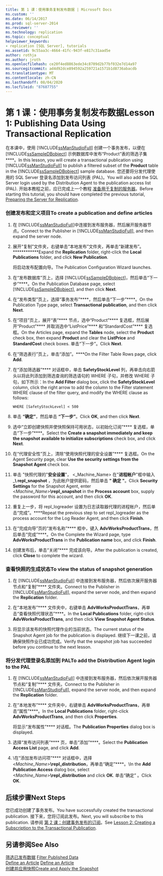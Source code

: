 ```yaml
---
title: 第 1 课：使用事务复制发布数据 | Microsoft Docs
ms.custom: ''
ms.date: 06/14/2017
ms.prod: sql-server-2014
ms.reviewer: ''
ms.technology: replication
ms.topic: conceptual
helpviewer_keywords:
- replication [SQL Server], tutorials
ms.assetid: 9c55aa3c-4664-41fc-943f-e817c31aad5e
author: rothja
ms.author: jroth
ms.openlocfilehash: ce20f4ed8863ede34c8709d2b77bf032e7d14a97
ms.sourcegitcommit: ad4d92dce894592a259721a1571b1d8736abacdb
ms.translationtype: MT
ms.contentlocale: zh-CN
ms.lasthandoff: 08/04/2020
ms.locfileid: "87687755"
---
```

# <a name="lesson-1-publishing-data-using-transactional-replication"></a><span data-ttu-id="73c00-102">第 1 课：使用事务复制发布数据</span><span class="sxs-lookup"><span data-stu-id="73c00-102">Lesson 1: Publishing Data Using Transactional Replication</span></span>
  <span data-ttu-id="73c00-103">在本课中，使用 [!INCLUDE[ssManStudioFull](../../includes/ssmanstudiofull-md.md)] 创建一个事务发布，以便在 [!INCLUDE[ssSampleDBobject](../../includes/sssampledbobject-md.md)] 示例数据库中发布“Product”表的筛选子集\*\*\*\*。</span><span class="sxs-lookup"><span data-stu-id="73c00-103">In this lesson, you will create a transactional publication using [!INCLUDE[ssManStudioFull](../../includes/ssmanstudiofull-md.md)] to publish a filtered subset of the **Product** table in the [!INCLUDE[ssSampleDBobject](../../includes/sssampledbobject-md.md)] sample database.</span></span> <span data-ttu-id="73c00-104">您还要将分发代理使用的 SQL Server 登录名添加到发布访问列表 (PAL)。</span><span class="sxs-lookup"><span data-stu-id="73c00-104">You will also add the SQL Server login used by the Distribution Agent to the publication access list (PAL).</span></span> <span data-ttu-id="73c00-105">开始本教程之前，应已完成上一个教程 [准备用于复制的服务器](tutorial-preparing-the-server-for-replication.md)。</span><span class="sxs-lookup"><span data-stu-id="73c00-105">Before starting this tutorial, you should have completed the previous tutorial, [Preparing the Server for Replication](tutorial-preparing-the-server-for-replication.md).</span></span>  
  
### <a name="to-create-a-publication-and-define-articles"></a><span data-ttu-id="73c00-106">创建发布和定义项目</span><span class="sxs-lookup"><span data-stu-id="73c00-106">To create a publication and define articles</span></span>  
  
1.  <span data-ttu-id="73c00-107">在 [!INCLUDE[ssManStudioFull](../../includes/ssmanstudiofull-md.md)]中连接到发布服务器，然后展开服务器节点。</span><span class="sxs-lookup"><span data-stu-id="73c00-107">Connect to the Publisher in [!INCLUDE[ssManStudioFull](../../includes/ssmanstudiofull-md.md)], and then expand the server node.</span></span>  
  
2.  <span data-ttu-id="73c00-108">展开“复制”文件夹，右键单击“本地发布”文件夹，再单击“新建发布”。\*\*\*\*\*\*\*\*\*\*\*\*</span><span class="sxs-lookup"><span data-stu-id="73c00-108">Expand the **Replication** folder, right-click the **Local Publications** folder, and click **New Publication**.</span></span>  
  
     <span data-ttu-id="73c00-109">将启动发布配置向导。</span><span class="sxs-lookup"><span data-stu-id="73c00-109">The Publication Configuration Wizard launches.</span></span>  
  
3.  <span data-ttu-id="73c00-110">在“发布数据库”页上，选择 [!INCLUDE[ssSampleDBobject](../../includes/sssampledbobject-md.md)]，然后单击“下一步”\*\*\*\*。</span><span class="sxs-lookup"><span data-stu-id="73c00-110">On the Publication Database page, select [!INCLUDE[ssSampleDBobject](../../includes/sssampledbobject-md.md)], and then click **Next**.</span></span>  
  
4.  <span data-ttu-id="73c00-111">在“发布类型”页上，选择“事务发布”\*\*\*\*，然后单击“下一步”\*\*\*\*。</span><span class="sxs-lookup"><span data-stu-id="73c00-111">On the Publication Type page, select **Transactional publication**, and then click **Next**.</span></span>  
  
5.  <span data-ttu-id="73c00-112">在“项目”页上，展开“表”\*\*\*\* 节点，选中“Product”\*\*\*\* 复选框，然后展开“Product”\*\*\*\* 并取消选中“ListPrice”\*\*\*\* 和“StandardCost”\*\*\*\* 复选框。</span><span class="sxs-lookup"><span data-stu-id="73c00-112">On the Articles page, expand the **Tables** node, select the **Product** check box, then expand **Product** and clear the **ListPrice** and **StandardCost** check boxes.</span></span> <span data-ttu-id="73c00-113">单击“下一步”。</span><span class="sxs-lookup"><span data-stu-id="73c00-113">Click **Next**.</span></span>  
  
6.  <span data-ttu-id="73c00-114">在“筛选表行”页上，单击“添加”。\*\*\*\*</span><span class="sxs-lookup"><span data-stu-id="73c00-114">On the Filter Table Rows page, click **Add**.</span></span>  
  
7.  <span data-ttu-id="73c00-115">在“添加筛选器”\*\*\*\* 对话框中，单击 **SafetyStockLevel** 列，再单击向右箭头以将此列添加到筛选查询的筛选语句的 WHERE 子句，并修改 WHERE 子句，如下所示：</span><span class="sxs-lookup"><span data-stu-id="73c00-115">In the **Add Filter** dialog box, click the **SafetyStockLevel** column, click the right arrow to add the column to the Filter statement WHERE clause of the filter query, and modify the WHERE clause as follows:</span></span>  
  
    ```  
    WHERE [SafetyStockLevel] < 500  
    ```  
  
8.  <span data-ttu-id="73c00-116">单击 **“确定”**，然后单击 **“下一步”**。</span><span class="sxs-lookup"><span data-stu-id="73c00-116">Click **OK**, and then click **Next**.</span></span>  
  
9. <span data-ttu-id="73c00-117">选中“立即创建快照并使快照保持可用状态，以初始化订阅”\*\*\*\* 复选框，单击“下一步”\*\*\*\*。</span><span class="sxs-lookup"><span data-stu-id="73c00-117">Select the **Create a snapshot immediately and keep the snapshot available to initialize subscriptions** check box, and click **Next**.</span></span>  
  
10. <span data-ttu-id="73c00-118">在“代理安全性”页上，清除“使用快照代理的安全设置”\*\*\*\* 复选框。</span><span class="sxs-lookup"><span data-stu-id="73c00-118">On the Agent Security page, clear **Use the security settings from the Snapshot Agent** check box.</span></span>  
  
11. <span data-ttu-id="73c00-119">单击 "快照代理的"**安全设置**"， \<_Machine_Name> 在"**进程帐户**"框中输入 _**\ repl_snapshot** ，为此帐户提供密码，然后单击 **" 确定 "**。</span><span class="sxs-lookup"><span data-stu-id="73c00-119">Click **Security Settings** for the Snapshot Agent, enter \<_Machine_Name>_**\repl_snapshot** in the **Process account** box, supply the password for this account, and then click **OK**.</span></span>  
  
12. <span data-ttu-id="73c00-120">重复上一步，将 repl_logreader 设置为日志读取器代理的进程帐户，然后单击“完成”。\*\*\*\*</span><span class="sxs-lookup"><span data-stu-id="73c00-120">Repeat the previous step to set repl_logreader as the process account for the Log Reader Agent, and then click **Finish**.</span></span>  
  
13. <span data-ttu-id="73c00-121">在“完成向导”页的“发布名称”\*\*\*\* 框中，键入 **AdvWorksProductTrans**，然后单击“完成”\*\*\*\*。</span><span class="sxs-lookup"><span data-stu-id="73c00-121">On the Complete the Wizard page, type **AdvWorksProductTrans** in the **Publication name** box, and click **Finish**.</span></span>  
  
14. <span data-ttu-id="73c00-122">创建发布后，单击“关闭”\*\*\*\* 完成该向导。</span><span class="sxs-lookup"><span data-stu-id="73c00-122">After the publication is created, click **Close** to complete the wizard.</span></span>  
  
### <a name="to-view-the-status-of-snapshot-generation"></a><span data-ttu-id="73c00-123">查看快照的生成状态</span><span class="sxs-lookup"><span data-stu-id="73c00-123">To view the status of snapshot generation</span></span>  
  
1.  <span data-ttu-id="73c00-124">在 [!INCLUDE[ssManStudioFull](../../includes/ssmanstudiofull-md.md)] 中连接到发布服务器，然后依次展开服务器节点和“复制”\*\*\*\* 文件夹。</span><span class="sxs-lookup"><span data-stu-id="73c00-124">Connect to the Publisher in [!INCLUDE[ssManStudioFull](../../includes/ssmanstudiofull-md.md)], expand the server node, and then expand the **Replication** folder.</span></span>  
  
2.  <span data-ttu-id="73c00-125">在“本地发布”\*\*\*\* 文件夹中，右键单击 **AdvWorksProductTrans**，再单击“查看快照代理状态”\*\*\*\*。</span><span class="sxs-lookup"><span data-stu-id="73c00-125">In the **Local Publications** folder, right-click **AdvWorksProductTrans**, and then click **View Snapshot Agent Status**.</span></span>  
  
3.  <span data-ttu-id="73c00-126">将显示该发布的快照代理作业的当前状态。</span><span class="sxs-lookup"><span data-stu-id="73c00-126">The current status of the Snapshot Agent job for the publication is displayed.</span></span> <span data-ttu-id="73c00-127">继续下一课之前，请确保快照作业已成功完成。</span><span class="sxs-lookup"><span data-stu-id="73c00-127">Verify that the snapshot job has succeeded before you continue to the next lesson.</span></span>  
  
### <a name="to-add-the-distribution-agent-login-to-the-pal"></a><span data-ttu-id="73c00-128">将分发代理登录名添加到 PAL</span><span class="sxs-lookup"><span data-stu-id="73c00-128">To add the Distribution Agent login to the PAL</span></span>  
  
1.  <span data-ttu-id="73c00-129">在 [!INCLUDE[ssManStudioFull](../../includes/ssmanstudiofull-md.md)] 中连接到发布服务器，然后依次展开服务器节点和“复制”\*\*\*\* 文件夹。</span><span class="sxs-lookup"><span data-stu-id="73c00-129">Connect to the Publisher in [!INCLUDE[ssManStudioFull](../../includes/ssmanstudiofull-md.md)], expand the server node, and then expand the **Replication** folder.</span></span>  
  
2.  <span data-ttu-id="73c00-130">在“本地发布”\*\*\*\* 文件夹中，右键单击 **AdvWorksProductTrans**，再单击“属性”\*\*\*\*。</span><span class="sxs-lookup"><span data-stu-id="73c00-130">In the **Local Publications** folder, right-click **AdvWorksProductTrans**, and then click **Properties**.</span></span>  
  
     <span data-ttu-id="73c00-131">将显示“发布属性”\*\*\*\* 对话框。</span><span class="sxs-lookup"><span data-stu-id="73c00-131">The **Publication Properties** dialog box is displayed.</span></span>  
  
3.  <span data-ttu-id="73c00-132">选择“发布访问列表”\*\*\*\* 页，单击“添加”\*\*\*\*。</span><span class="sxs-lookup"><span data-stu-id="73c00-132">Select the **Publication Access List** page, and click **Add**.</span></span>  
  
4.  <span data-ttu-id="73c00-133">\在“添加发布访问项”\*\*\*\* 对话框中，选择 _<Machine_Name>_**\repl_distribution**，再单击“确定”\*\*\*\*。</span><span class="sxs-lookup"><span data-stu-id="73c00-133">\In the **Add Publication Access** dialog box, select _<Machine_Name>_**\repl_distribution** and click **OK**.</span></span> <span data-ttu-id="73c00-134">单击“确定”  。</span><span class="sxs-lookup"><span data-stu-id="73c00-134">Click **OK**.</span></span>  
  
## <a name="next-steps"></a><span data-ttu-id="73c00-135">后续步骤</span><span class="sxs-lookup"><span data-stu-id="73c00-135">Next Steps</span></span>  
 <span data-ttu-id="73c00-136">您已成功创建了事务发布。</span><span class="sxs-lookup"><span data-stu-id="73c00-136">You have successfully created the transactional publication.</span></span> <span data-ttu-id="73c00-137">接下来，您将订阅此发布。</span><span class="sxs-lookup"><span data-stu-id="73c00-137">Next, you will subscribe to this publication.</span></span> <span data-ttu-id="73c00-138">请参阅 [第 2 课：创建事务发布的订阅](lesson-2-creating-a-subscription-to-the-transactional-publication.md)。</span><span class="sxs-lookup"><span data-stu-id="73c00-138">See [Lesson 2: Creating a Subscription to the Transactional Publication](lesson-2-creating-a-subscription-to-the-transactional-publication.md).</span></span>  
  
## <a name="see-also"></a><span data-ttu-id="73c00-139">另请参阅</span><span class="sxs-lookup"><span data-stu-id="73c00-139">See Also</span></span>  
 <span data-ttu-id="73c00-140">[筛选已发布数据](publish/filter-published-data.md) </span><span class="sxs-lookup"><span data-stu-id="73c00-140">[Filter Published Data](publish/filter-published-data.md) </span></span>  
 <span data-ttu-id="73c00-141">[Define an Article](publish/define-an-article.md) </span><span class="sxs-lookup"><span data-stu-id="73c00-141">[Define an Article](publish/define-an-article.md) </span></span>  
 [<span data-ttu-id="73c00-142">创建并应用快照</span><span class="sxs-lookup"><span data-stu-id="73c00-142">Create and Apply the Snapshot</span></span>](create-and-apply-the-snapshot.md)  
  
  
